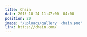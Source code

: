 ```yaml
---
title: Chain
date: 2016-10-24 11:47:00 -04:00
position: 20
image: "/uploads/gallery__chain.png"
link: https://chain.com/
---
```


